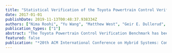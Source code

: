 ```yaml
---
title: "Statistical Verification of the Toyota Powertrain Control Verification Benchmark"
date: 2017-01-01
publishDate: 2019-11-13T00:48:37.938334Z
authors: ["Nima Roohi", "Yu Wang", "Matthew West", "Geir E. Dullerud", "Mahesh Viswanathan"]
publication_types: ["1"]
abstract: "The Toyota Powertrain Control Verification Benchmark has been recently proposed as challenge problems that capture features of realistic automotive designs. In this paper we statistically verify the most complicated of the powertrain control models proposed, that includes features like delayed differential and difference equations, look-up tables, and highly non-linear dynamics, by simulating the C++ code generated from the SimulinkTM model of the design. Our results show that for at least 98% of the possible initial operating conditions the desired properties hold. These are the first verification results for this model, statistical or otherwise."
featured: false
publication: "*20th ACM International Conference on Hybrid Systems: Computation and Control (HSCC)*"
---
```


